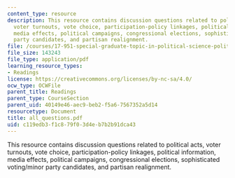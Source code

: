 ```yaml
---
content_type: resource
description: This resource contains discussion questions related to political acts,
  voter turnouts, vote choice, participation-policy linkages, political information,
  media effects, political campaigns, congressional elections, sophisticated voting/minor
  party candidates, and partisan realignment.
file: /courses/17-951-special-graduate-topic-in-political-science-political-behavior-fall-2005/c119edb3f1c879f03d4eb7b2b91dca43_all_questions.pdf
file_size: 143243
file_type: application/pdf
learning_resource_types:
- Readings
license: https://creativecommons.org/licenses/by-nc-sa/4.0/
ocw_type: OCWFile
parent_title: Readings
parent_type: CourseSection
parent_uid: 40149e46-aec9-beb2-f5a6-7567352a5d14
resourcetype: Document
title: all_questions.pdf
uid: c119edb3-f1c8-79f0-3d4e-b7b2b91dca43
---
```

This resource contains discussion questions related to political acts, voter turnouts, vote choice, participation-policy linkages, political information, media effects, political campaigns, congressional elections, sophisticated voting/minor party candidates, and partisan realignment.